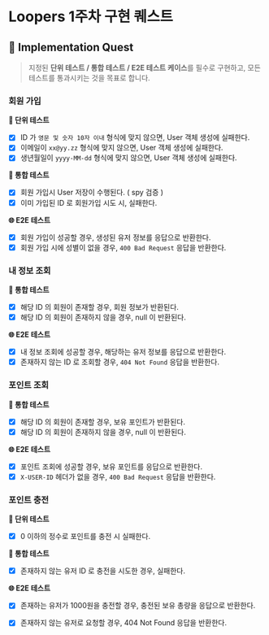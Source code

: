 # Loopers 1주차 구현 퀘스트
## 🧪 Implementation Quest

> 지정된 **단위 테스트 / 통합 테스트 / E2E 테스트 케이스**를 필수로 구현하고, 모든 테스트를 통과시키는 것을 목표로 합니다.

### 회원 가입

**🧱 단위 테스트**

- [x]  ID 가 `영문 및 숫자 10자 이내` 형식에 맞지 않으면, User 객체 생성에 실패한다.
- [x]  이메일이 `xx@yy.zz` 형식에 맞지 않으면, User 객체 생성에 실패한다.
- [x]  생년월일이 `yyyy-MM-dd` 형식에 맞지 않으면, User 객체 생성에 실패한다.

**🔗 통합 테스트**

- [x]  회원 가입시 User 저장이 수행된다. ( spy 검증 )
- [x]  이미 가입된 ID 로 회원가입 시도 시, 실패한다.

**🌐 E2E 테스트**

- [x]  회원 가입이 성공할 경우, 생성된 유저 정보를 응답으로 반환한다.
- [x]  회원 가입 시에 성별이 없을 경우, `400 Bad Request` 응답을 반환한다.

### 내 정보 조회

**🔗 통합 테스트**

- [x]  해당 ID 의 회원이 존재할 경우, 회원 정보가 반환된다.
- [x]  해당 ID 의 회원이 존재하지 않을 경우, null 이 반환된다.

**🌐 E2E 테스트**

- [x]  내 정보 조회에 성공할 경우, 해당하는 유저 정보를 응답으로 반환한다.
- [x]  존재하지 않는 ID 로 조회할 경우, `404 Not Found` 응답을 반환한다.

### 포인트 조회

**🔗 통합 테스트**

- [x]  해당 ID 의 회원이 존재할 경우, 보유 포인트가 반환된다.
- [x]  해당 ID 의 회원이 존재하지 않을 경우, null 이 반환된다.

**🌐 E2E 테스트**

- [x]  포인트 조회에 성공할 경우, 보유 포인트를 응답으로 반환한다.
- [x]  `X-USER-ID` 헤더가 없을 경우, `400 Bad Request` 응답을 반환한다.

### 포인트 충전

**🧱 단위 테스트**

- [x] 0 이하의 정수로 포인트를 충전 시 실패한다.

**🔗 통합 테스트**

- [x] 존재하지 않는 유저 ID 로 충전을 시도한 경우, 실패한다.

**🌐 E2E 테스트**

- [x]  존재하는 유저가 1000원을 충전할 경우, 충전된 보유 총량을 응답으로 반환한다.
- [x] 존재하지 않는 유저로 요청할 경우, 404 Not Found 응답을 반환한다.

